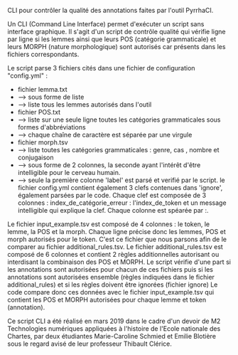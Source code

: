 CLI pour contrôler la qualité des annotations faites par l'outil PyrrhaCI.

Un CLI (Command Line Interface) permet d'exécuter un script sans interface graphique.
Il s'agit d'un script de contrôle qualité qui vérifie ligne par ligne si les lemmes ainsi que leurs POS (catégorie grammaticale) et leurs MORPH (nature morphologique) sont autorisés car présents dans les fichiers correspondants.

Le script parse 3 fichiers cités dans une fichier de configuration "config.yml" : 
- fichier lemma.txt
-   --> sous forme de liste
-   --> liste tous les lemmes autorisés dans l'outil
- fichier POS.txt
-   --> liste sur une seule ligne toutes les catégories grammaticales sous formes d'abbréviations
-   --> chaque chaîne de caractère est séparée par une virgule
- fichier morph.tsv
-   --> liste toutes les catégories grammaticales  : genre, cas , nombre et conjugaison
-   --> sous forme de 2 colonnes, la seconde ayant l'intérêt d'être intelligible pour le cerveau humain.
-   --> seule la première colonne 'label' est parsé et verifié par le script.
le fichier config.yml contient également 3 clefs contenues dans 'ignore', également parsées par le code. Chaque clef est composée de 3 colonnes : index_de_catégorie_erreur : l'index_de_token et un message intelligible qui explique la clef. Chaque colonne est spéarée par :. 

Le fichier input_example.tsv est composé de 4 colonnes : le token, le lemme, la POS et la morph. Chaque ligne précise donc les lemmes, POS et morph autorisés pour le token. C'est ce fichier que nous parsons afin de le comparer au fichier additional_rules.tsv.
Le fichier additional_rules.tsv est composé de 6 colonnes et contient 2 règles additionnelles autorisant ou interdisant la combinaison des POS et MORPH.
Le script vérifie d'une part si les annotations sont autorisées pour chacun de ces fichiers puis si les annotations sont autorisées ensemble (règles indiquées dans le fichier additional_rules) et si les règles doivent être ignorées (fichier ignore)
Le code compare donc ces données avec le fichier input_example.tsv qui contient les POS et MORPH autorisées pour chaque lemme et token (annotation).

Ce script CLI a été réalisé en mars 2019 dans le cadre d'un devoir de M2 Technologies numériques appliquées à l'histoire de l'Ecole nationale des Chartes, par deux étudiantes Marie-Caroline Schmied et Emilie Blotière sous le regard avisé de leur professeur Thibault Clérice.
